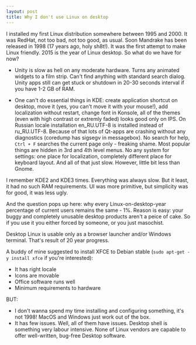 ```yaml
---
layout: post
title: Why I don't use Linux on desktop
---
```


I installed my first Linux distribution somewhere between 1995 and 2000. It was RedHat, not too bad, not too good, as usual. Soon Mandrake has been released in 1998 (17 years ago, holy sh8t!). It was the first attempt to make Linux friendly. 2015 is the year of Linux desktop. So what do we have for now?

* Unity is slow as hell on any moderate hardware. Turns any animated widgets to a film strip. Can't find anything with standard search dialog. Unity apps still can get stuck or shutdown in 20-30 seconds interval if you have 1-2 GB of RAM.

* One can't do essential things in KDE: create application shortcut on desktop, move it (yes, you can't move it with your mouse!), add localization without restart, change font in Konsole, all of the themes (even with high contrast or extremly faded) looks good only on IPS. On Russian locale installation en_RU.UTF-8 is installed instead of ru_RU.UTF-8. Because of that lots of Qt-apps are crashing without any diagnostics (coredump has sigsegv in messagebox). No search for help, `Ctrl + F` searches the current page only - freaking shame. Most popular things are hidden in 3rd and 4th level menus. No any system for settings: one place for localization, completely different place for keyboard layout. And all of that just slow. However, little bit less than Gnome.

I remember KDE2 and KDE3 times. Everything was always slow. But it least, it had no such RAM requirements. UI was more primitive, but simplicity was for good, it was less ugly.

And the question pops up here: why every Linux-on-desktop-year percentage of current users remains the same - 1%. Reason is easy: your buggy and completely unusable desktop products aren't a peice of cake. So if you use it you either forced by someone, or you just masochist.

Desktop Linux is usable only as a browser launcher and/or Windows terminal. That's result of 20 year progress.

A buddy of mine suggested to install XFCE to Debian stable (`sudo apt-get -y install xfce` if you're interested):

* It has right locale
* Icons are movable
* Office software runs well
* Minimum requirements to hardware

BUT:

* I don't wanna spend my time installing and configuring something, it's not 1998! MacOS and Windows just work out of the box.
* It has few issues. Well, all of them have issues. Desktop shell is something very labour intensive. None of Linux vendors are capable to offer well-written, bug-free Desktop software.

